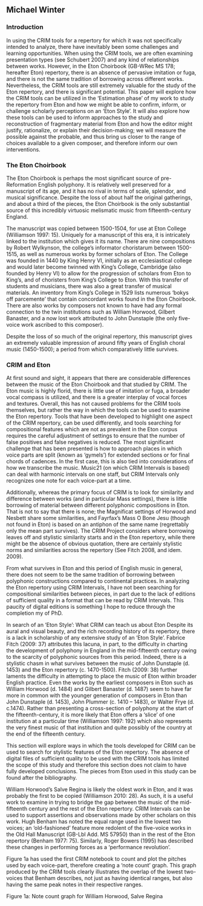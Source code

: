 ## Michael Winter
### Introduction

In using the CRIM tools for a repertory for which it was not specifically intended to analyze, there have inevitably been some challenges and learning opportunities. When using the CRIM tools, we are often examining presentation types (see Schubert 2007) and any kind of relationships between works. However, in the Eton Choirbook (GB-WRec MS 178; hereafter Eton) repertory, there is an absence of pervasive imitation or fuga, and there is not the same tradition of borrowing across different works. Nevertheless, the CRIM tools are still extremely valuable for the study of the Eton repertory, and there is significant potential. This paper will explore how the CRIM tools can be utilized in the ‘Estimation phase’ of my work to study the repertory from Eton and how we might be able to confirm, inform, or challenge scholarly perceptions on an ‘Eton Style’. It will also explore how these tools can be used to inform approaches to the study and reconstruction of fragmentary material from Eton and how the editor might justify, rationalize, or explain their decision-making; we will measure the possible against the probable, and thus bring us closer to the range of choices available to a given composer, and therefore inform our own interventions.

### The Eton Choirbook
The Eton Choirbook is perhaps the most significant source of pre-Reformation English polyphony. It is relatively well preserved for a manuscript of its age, and it has no rival in terms of scale, splendor, and musical significance. Despite the loss of about half the original gatherings, and about a third of the pieces, the Eton Choirbook is the only substantial source of this incredibly virtuosic melismatic music from fifteenth-century England.

The manuscript was copied between 1500-1504, for use at Eton College (Williamson 1997: 15). Uniquely for a manuscript of this era, it is intricately linked to the institution which gives it its name. There are nine compositions by Robert Wylkynson, the college’s informator choristarum between 1500-1515, as well as numerous works by former scholars of Eton. The College was founded in 1440 by King Henry VI, initially as an ecclesiastical college and would later become twinned with King’s College, Cambridge (also founded by Henry VI) to allow for the progression of scholars from Eton to King’s, and of choristers from King’s College to Eton. With this transfer of students and musicians, there was also a great transfer of musical materials. An inventory from King’s College in 1529 lists numerous ‘bokys off parcemente’ that contain concordant works found in the Eton Choirbook. There are also works by composers not known to have had any formal connection to the twin institutions such as William Horwood, Gilbert Banaster, and a now lost work attributed to John Dunstaple (the only five-voice work ascribed to this composer).

Despite the loss of so much of the original repertory, this manuscript gives an extremely valuable impression of around fifty years of English choral music (1450-1500); a period from which comparatively little survives.

### CRIM and Eton
At first sound and sight, it appears that there are considerable differences between the music of the Eton Choirbook and that studied by CRIM. The Eton music is highly florid, there is little use of imitation or fuga, a broader vocal compass is utilized, and there is a greater interplay of vocal forces and textures. Overall, this has not caused problems for the CRIM tools themselves, but rather the way in which the tools can be used to examine the Eton repertory. Tools that have been developed to highlight one aspect of the CRIM repertory, can be used differently, and tools searching for compositional features which are not as prevalent in the Eton corpus requires the careful adjustment of settings to ensure that the number of false positives and false negatives is reduced. The most significant challenge that has been presented is how to approach places in which voice parts are split (known as ‘gymels’) for extended sections or for final chords of cadences. In the first case, this is also tied into considerations of how we transcribe the music. Music21 (on which CRIM Intervals is based) can deal with harmonic intervals on one staff, but CRIM Intervals only recognizes one note for each voice-part at a time.

Additionally, whereas the primary focus of CRIM is to look for similarity and difference between works (and in particular Mass settings), there is little borrowing of material between different polyphonic compositions in Eton. That is not to say that there is none; the Magnificat settings of Horwood and Nesbett share some similarities, and Fayrfax’s Mass O Bone Jesu (though not found in Eton) is based on an antiphon of the same name (regrettably only the mean part survives). The CRIM Project considers where borrowing leaves off and stylistic similarity starts and in the Eton repertory, while there might be the absence of obvious quotation, there are certainly stylistic norms and similarities across the repertory (See Fitch 2008, and idem. 2009).

From what survives in Eton and this period of English music in general, there does not seem to be the same tradition of borrowing between polyphonic constructions compared to continental practices. In analyzing the Eton repertory using CRIM Intervals, I have not been searching for compositional similarities between pieces, in part due to the lack of editions of sufficient quality in a format that can be read by CRIM Intervals. This paucity of digital editions is something I hope to reduce through the completion my of PhD.

In search of an ‘Eton Style’: What CRIM can teach us about Eton
Despite its aural and visual beauty, and the rich recording history of its repertory, there is a lack in scholarship of any extensive study of an ‘Eton Style’. Fabrice Fitch (2009: 37) attributes this lacuna, in part, to the difficulty in charting the development of polyphony in England in the mid-fifteenth century owing to the scarcity of polyphonic sources from this period. Indeed, there is a stylistic chasm in what survives between the music of John Dunstaple (d. 1453) and the Eton repertory (c. 1470-1500). Fitch (2009: 38) further laments the difficulty in attempting to place the music of Eton within broader English practice. Even the works by the earliest composers in Eton such as William Horwood (d. 1484) and Gilbert Banaster (d. 1487) seem to have far more in common with the younger generation of composers in Eton than John Dunstaple (d. 1453), John Plummer (c. 1410 – 1483), or Walter Frye (d. c.1474). Rather than presenting a cross-section of polyphony at the start of the fifteenth-century, it is more likely that Eton offers a ‘slice’ of one institution at a particular time (Williamson 1997: 192) which also represents the very finest music of that institution and quite possibly of the country at the end of the fifteenth century.

This section will explore ways in which the tools developed for CRIM can be used to search for stylistic features of the Eton repertory. The absence of digital files of sufficient quality to be used with the CRIM tools has limited the scope of this study and therefore this section does not claim to have fully developed conclusions. The pieces from Eton used in this study can be found after the bibliography.

William Horwood’s Salve Regina is likely the oldest work in Eton, and it was probably the first to be copied (Williamson 2010: 28). As such, it is a useful work to examine in trying to bridge the gap between the music of the mid-fifteenth century and the rest of the Eton repertory. CRIM Intervals can be used to support assertions and observations made by other scholars on this work. Hugh Benham has noted the equal range used in the lowest two voices; an ‘old-fashioned’ feature more redolent of the five-voice works in the Old Hall Manuscript (GB-Lbl Add. MS 57950) than in the rest of the Eton repertory (Benham 1977: 75). Similarly, Roger Bowers (1995) has described these changes in performing forces as a ‘performance revolution’. 

Figure 1a has used the first CRIM notebook to count and plot the pitches used by each voice-part, therefore creating a ‘note count’ graph. This graph produced by the CRIM tools clearly illustrates the overlap of the lowest two-voices that Benham describes, not just as having identical ranges, but also having the same peak notes in their respective ranges.


Figure 1a: Note count graph for William Horwood, Salve Regina